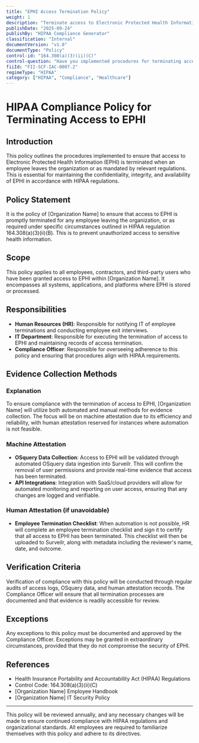 ```yaml
---
title: "EPHI Access Termination Policy"
weight: 1
description: "Terminate access to Electronic Protected Health Information (EPHI) promptly for departing employees and under specific circumstances."
publishDate: "2025-09-24"
publishBy: "HIPAA Compliance Generator"
classification: "Internal"
documentVersion: "v1.0"
documentType: "Policy"
control-id: "164.308(a)(3)(ii)(C)"
control-question: "Have you implemented procedures for terminating access to EPHI when an employee leaves your organization or as required by paragraph (a)(3)(ii)(B) of this section? (A)"
fiiId: "FII-SCF-IAC-0007.2"
regimeType: "HIPAA"
category: ["HIPAA", "Compliance", "Healthcare"]
---
```


# HIPAA Compliance Policy for Terminating Access to EPHI

## Introduction
This policy outlines the procedures implemented to ensure that access to Electronic Protected Health Information (EPHI) is terminated when an employee leaves the organization or as mandated by relevant regulations. This is essential for maintaining the confidentiality, integrity, and availability of EPHI in accordance with HIPAA regulations.

## Policy Statement
It is the policy of [Organization Name] to ensure that access to EPHI is promptly terminated for any employee leaving the organization, or as required under specific circumstances outlined in HIPAA regulation 164.308(a)(3)(ii)(B). This is to prevent unauthorized access to sensitive health information.

## Scope
This policy applies to all employees, contractors, and third-party users who have been granted access to EPHI within [Organization Name]. It encompasses all systems, applications, and platforms where EPHI is stored or processed.

## Responsibilities
- **Human Resources (HR)**: Responsible for notifying IT of employee terminations and conducting employee exit interviews.
- **IT Department**: Responsible for executing the termination of access to EPHI and maintaining records of access termination.
- **Compliance Officer**: Responsible for overseeing adherence to this policy and ensuring that procedures align with HIPAA requirements.

## Evidence Collection Methods

### Explanation
To ensure compliance with the termination of access to EPHI, [Organization Name] will utilize both automated and manual methods for evidence collection. The focus will be on machine attestation due to its efficiency and reliability, with human attestation reserved for instances where automation is not feasible.

### Machine Attestation
- **OSquery Data Collection**: Access to EPHI will be validated through automated OSquery data ingestion into Surveilr. This will confirm the removal of user permissions and provide real-time evidence that access has been terminated.
- **API Integrations**: Integration with SaaS/cloud providers will allow for automated monitoring and reporting on user access, ensuring that any changes are logged and verifiable.

### Human Attestation (if unavoidable)
- **Employee Termination Checklist**: When automation is not possible, HR will complete an employee termination checklist and sign it to certify that all access to EPHI has been terminated. This checklist will then be uploaded to Surveilr, along with metadata including the reviewer's name, date, and outcome.

## Verification Criteria
Verification of compliance with this policy will be conducted through regular audits of access logs, OSquery data, and human attestation records. The Compliance Officer will ensure that all termination processes are documented and that evidence is readily accessible for review.

## Exceptions
Any exceptions to this policy must be documented and approved by the Compliance Officer. Exceptions may be granted in extraordinary circumstances, provided that they do not compromise the security of EPHI.

## References
- Health Insurance Portability and Accountability Act (HIPAA) Regulations
- Control Code: 164.308(a)(3)(ii)(C)
- [Organization Name] Employee Handbook
- [Organization Name] IT Security Policy

---

This policy will be reviewed annually, and any necessary changes will be made to ensure continued compliance with HIPAA regulations and organizational standards. All employees are required to familiarize themselves with this policy and adhere to its directives.